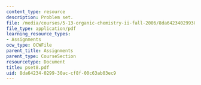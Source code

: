 ```yaml
---
content_type: resource
description: Problem set.
file: /media/courses/5-13-organic-chemistry-ii-fall-2006/8da64234029930accf8f00c63ab03ec9_pset8.pdf
file_type: application/pdf
learning_resource_types:
- Assignments
ocw_type: OCWFile
parent_title: Assignments
parent_type: CourseSection
resourcetype: Document
title: pset8.pdf
uid: 8da64234-0299-30ac-cf8f-00c63ab03ec9
---
```

